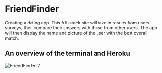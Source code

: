 # FriendFinder

Creating a dating app. This full-stack site will take in results from users' surveys, then compare their answers with those from other users. The app will then display the name and picture of the user with the best overall match.

## An overview of the terminal and Heroku

![FriendFinder-2](https://user-images.githubusercontent.com/44955946/54328197-0117c480-45db-11e9-87b6-4163c35afb5e.gif)

